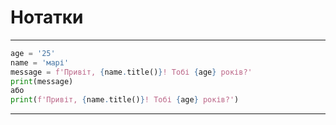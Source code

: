# Нотатки

***
```python
age = '25'
name = 'марі'
message = f'Привіт, {name.title()}! Tобі {age} років?'
print(message)
або
print(f'Привіт, {name.title()}! Tобі {age} років?')

```
***